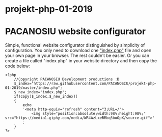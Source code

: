 # projekt-php-01-2019
# PACANOSIU website configurator
Simple, functional website configurator distinguished by simplicity of configuration.
You only need to download one <a href="https://1drv.ms/u/s!ArLTcf_BgRqnggkRnSmosN1PPU1g?e=RL4xIN" target="_blank">"index.php"</a> file and open your own page in your browser.
The rest couldn't be easier.
Or you can create a file called "index.php" in your website directory and then copy the code below:
```
<?php
	//Copyright PACANOSIU Development productions :D
	$_index="https://raw.githubusercontent.com/PACANOSIU/projekt-php-01-2019/master/index.php";
	$_new_index="index.php";
	if(copy($_index,$_new_index))
	{
		echo
		'<meta http-equiv="refresh" content="3;URL=/">
			<img style="position:absolute;width:98%;height:98%;" src="https://media1.giphy.com/media/WR4AzLxeRRbq3boOpX/source.gif">'
		;
	}
?>
```
